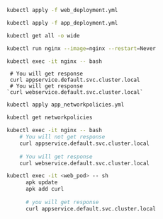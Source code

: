 ```bash
kubectl apply -f web_deployment.yml
````

````bash
kubectl apply -f app_deployment.yml
````

````bash
kubectl get all -o wide
````

````bash
kubectl run nginx --image=nginx --restart=Never
````

````bash 
kubectl exec -it nginx -- bash
````
     # You will get response
     curl appservice.default.svc.cluster.local
     # You will get response
    `curl webservice.default.svc.cluster.local` 
    
````bash
kubectl apply app_networkpolicies.yml
````

````bash
kubectl get networkpolicies
````


````bash
kubectl exec -it nginx -- bash
    # You will not get response
    curl appservice.default.svc.cluster.local
    
    # You will get response
    curl webservice.default.svc.cluster.local
````
    
````bash
kubectl exec -it <web_pod> -- sh
      apk update
      apk add curl
      
      # you will get response
      curl appservice.default.svc.cluster.local
````
